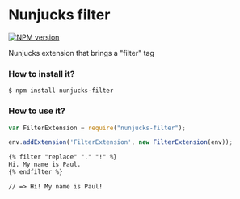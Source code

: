 # Nunjucks filter

[![NPM version](https://badge.fury.io/js/nunjucks-filter.svg)](http://badge.fury.io/js/nunjucks-filter)

Nunjucks extension that brings a "filter" tag

### How to install it?

```
$ npm install nunjucks-filter
```

### How to use it?

```js
var FilterExtension = require("nunjucks-filter");

env.addExtension('FilterExtension', new FilterExtension(env));
```


```html
{% filter "replace" "." "!" %}
Hi. My name is Paul.
{% endfilter %}

// => Hi! My name is Paul!
```

